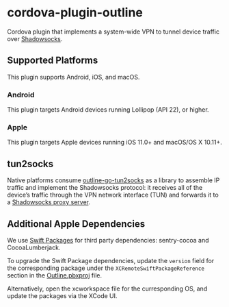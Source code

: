 # cordova-plugin-outline

Cordova plugin that implements a system-wide VPN to tunnel device traffic over [Shadowsocks](https://shadowsocks.org/).

## Supported Platforms

This plugin supports Android, iOS, and macOS.

### Android

This plugin targets Android devices running Lollipop (API 22), or higher.

### Apple

This plugin targets Apple devices running iOS 11.0+ and macOS/OS X 10.11+.

## tun2socks

Native platforms consume [outline-go-tun2socks](https://github.com/Jigsaw-Code/outline-go-tun2socks) as a library to assemble IP traffic and implement the Shadowsocks protocol: it receives all of the device’s traffic through the VPN network interface (TUN) and forwards it to a [Shadowsocks proxy server](https://github.com/Jigsaw-Code/outline-ss-server).

## Additional Apple Dependencies

We use [Swift Packages](https://developer.apple.com/documentation/xcode/swift-packages) for third party dependencies: sentry-cocoa and CocoaLumberjack.

To upgrade the Swift Package dependencies, update the `version` field for the corresponding package under the `XCRemoteSwiftPackageReference` section in the [Outline.pbxproj](https://github.com/Jigsaw-Code/outline-apps/blob/master/client/apple/xcode/Outline.xcodeproj/project.pbxproj) file.

Alternatively, open the xcworkspace file for the curresponding OS, and update the packages via the XCode UI.
